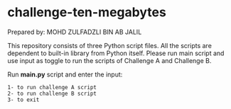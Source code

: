 # challenge-ten-megabytes

Prepared by: MOHD ZULFADZLI BIN AB JALIL

This repository consists of three Python script files. All the scripts are dependent to built-in library from Python itself. Please run main script and use input as toggle to run the scripts of Challenge A and Challenge B.

Run **main.py** script and enter the input:

	1- to run challenge A script
	2- to run challenge B script
	3- to exit

